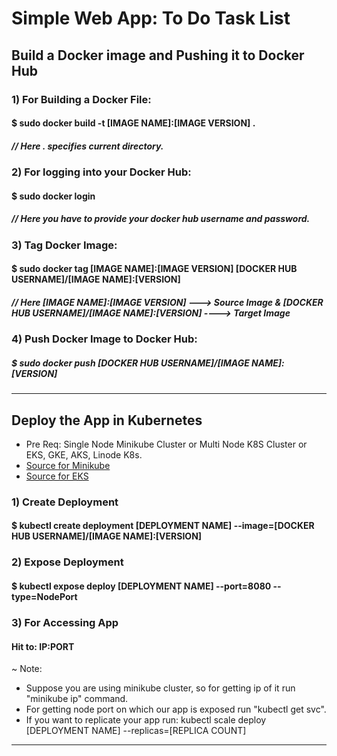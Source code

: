 # Simple Web App: To Do Task List
## Build a Docker image and Pushing it to Docker Hub 

### 1) For Building a Docker File:

#### $ sudo docker build -t [IMAGE NAME]:[IMAGE VERSION] .
##### // Here . specifies current directory.

### 2) For logging into your Docker Hub:

#### $ sudo docker login
##### // Here you have to provide your docker hub username and password.

### 3) Tag Docker Image:

#### $ sudo docker tag [IMAGE NAME]:[IMAGE VERSION]  [DOCKER HUB USERNAME]/[IMAGE NAME]:[VERSION]
##### // Here [IMAGE NAME]:[IMAGE VERSION] ---> Source Image & [DOCKER HUB USERNAME]/[IMAGE NAME]:[VERSION] ----> Target Image

### 4) Push Docker Image to Docker Hub:

##### $ sudo docker push [DOCKER HUB USERNAME]/[IMAGE NAME]:[VERSION]
--------------------------------------------------------------------------------------------------------------------------------------------------------------------------------
## Deploy the App in Kubernetes

* Pre Req: Single Node Minikube Cluster or Multi Node K8S Cluster or EKS, GKE, AKS, Linode K8s.
* [Source for Minikube](https://youtu.be/TAM-DLPX9XA)
* [Source for EKS](https://youtu.be/p6xDCz00TxU)

### 1) Create Deployment

#### $ kubectl create deployment [DEPLOYMENT NAME] --image=[DOCKER HUB USERNAME]/[IMAGE NAME]:[VERSION]

### 2) Expose Deployment

#### $ kubectl expose deploy [DEPLOYMENT NAME] --port=8080 --type=NodePort

### 3) For Accessing App

#### Hit to: IP:PORT 

~ Note: 
* Suppose you are using minikube cluster, so for getting ip of it run "minikube ip" command.
* For getting node port on which our app is exposed run "kubectl get svc".
* If you want to replicate your app run: kubectl scale deploy [DEPLOYMENT NAME] --replicas=[REPLICA COUNT]
-------------------------------------------------------------------------------------------------------------------------------------------------------------------------------
